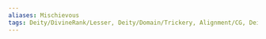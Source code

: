 ```yaml
---
aliases: Mischievous
tags: Deity/DivineRank/Lesser, Deity/Domain/Trickery, Alignment/CG, Deity/Pantheon/Ordning
---
```

